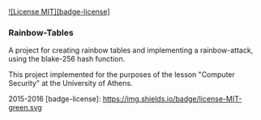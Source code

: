 [![License MIT][badge-license]](LICENSE)

### Rainbow-Tables

A project for creating rainbow tables and implementing a rainbow-attack, using the blake-256 hash function. 

This project implemented for the purposes of the lesson "Computer Security" at the University of Athens.

2015-2016
[badge-license]: https://img.shields.io/badge/license-MIT-green.svg